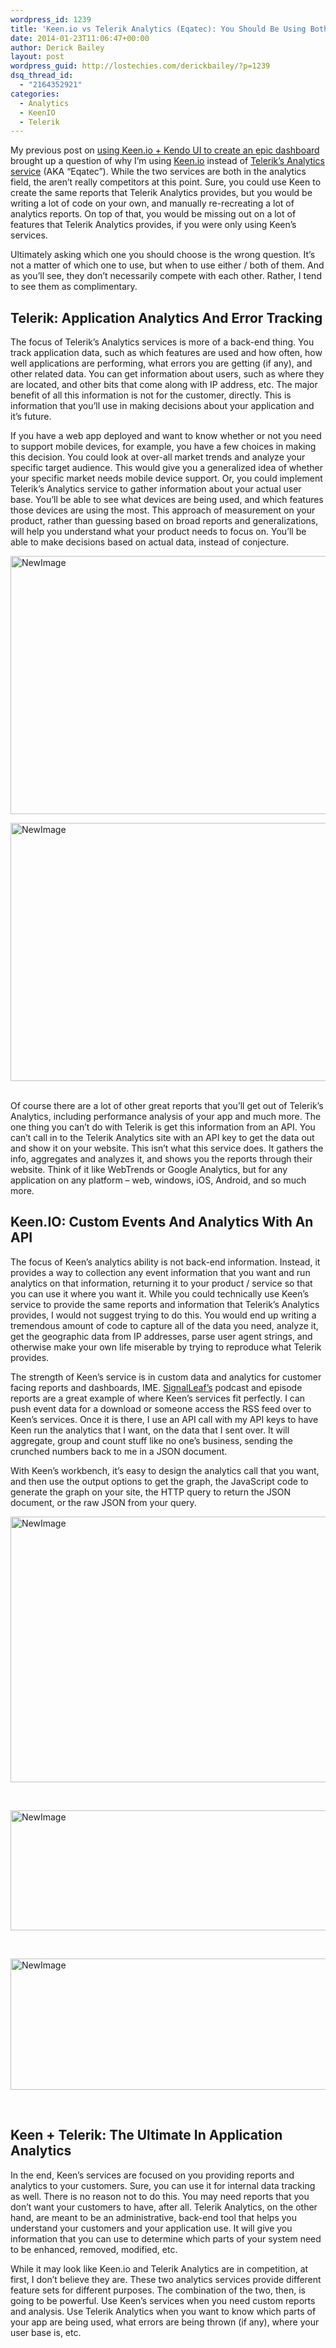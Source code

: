```yaml
---
wordpress_id: 1239
title: 'Keen.io vs Telerik Analytics (Eqatec): You Should Be Using Both'
date: 2014-01-23T11:06:47+00:00
author: Derick Bailey
layout: post
wordpress_guid: http://lostechies.com/derickbailey/?p=1239
dsq_thread_id:
  - "2164352921"
categories:
  - Analytics
  - KeenIO
  - Telerik
---
```

My previous post on [using Keen.io + Kendo UI to create an epic dashboard](http://lostechies.com/derickbailey/2014/01/21/an-epic-reportdashboard-with-keen-io-and-kendo-ui-dataviz/) brought up a question of why I&#8217;m using [Keen.io](http://keen.io) instead of [Telerik&#8217;s Analytics service](http://telerik.com/analytics) (AKA &#8220;Eqatec&#8221;). While the two services are both in the analytics field, the aren&#8217;t really competitors at this point. Sure, you could use Keen to create the same reports that Telerik Analytics provides, but you would be writing a lot of code on your own, and manually re-recreating a lot of analytics reports. On top of that, you would be missing out on a lot of features that Telerik Analytics provides, if you were only using Keen&#8217;s services. 

Ultimately asking which one you should choose is the wrong question. It&#8217;s not a matter of which one to use, but when to use either / both of them. And as you&#8217;ll see, they don&#8217;t necessarily compete with each other. Rather, I tend to see them as complimentary. 

## Telerik: Application Analytics And Error Tracking

The focus of Telerik&#8217;s Analytics services is more of a back-end thing. You track application data, such as which features are used and how often, how well applications are performing, what errors you are getting (if any), and other related data. You can get information about users, such as where they are located, and other bits that come along with IP address, etc. The major benefit of all this information is not for the customer, directly. This is information that you&#8217;ll use in making decisions about your application and it&#8217;s future.

If you have a web app deployed and want to know whether or not you need to support mobile devices, for example, you have a few choices in making this decision. You could look at over-all market trends and analyze your specific target audience. This would give you a generalized idea of whether your specific market needs mobile device support. Or, you could implement Telerik&#8217;s Analytics service to gather information about your actual user base. You&#8217;ll be able to see what devices are being used, and which features those devices are using the most. This approach of measurement on your product, rather than guessing based on broad reports and generalizations, will help you understand what your product needs to focus on. You&#8217;ll be able to make decisions based on actual data, instead of conjecture.

<img src="http://lostechies.com/derickbailey/files/2014/01/NewImage2.png" alt="NewImage" width="600" height="413" border="0" />

<img src="http://lostechies.com/derickbailey/files/2014/01/NewImage3.png" alt="NewImage" width="600" height="413" border="0" /> 

Of course there are a lot of other great reports that you&#8217;ll get out of Telerik&#8217;s Analytics, including performance analysis of your app and much more. The one thing you can&#8217;t do with Telerik is get this information from an API. You can&#8217;t call in to the Telerik Analytics site with an API key to get the data out and show it on your website. This isn&#8217;t what this service does. It gathers the info, aggregates and analyzes it, and shows you the reports through their website. Think of it like WebTrends or Google Analytics, but for any application on any platform &#8211; web, windows, iOS, Android, and so much more. 

## Keen.IO: Custom Events And Analytics With An API

The focus of Keen&#8217;s analytics ability is not back-end information. Instead, it provides a way to collection any event information that you want and run analytics on that information, returning it to your product / service so that you can use it where you want it. While you could technically use Keen&#8217;s service to provide the same reports and information that Telerik&#8217;s Analytics provides, I would not suggest trying to do this. You would end up writing a tremendous amount of code to capture all of the data you need, analyze it, get the geographic data from IP addresses, parse user agent strings, and otherwise make your own life miserable by trying to reproduce what Telerik provides.

The strength of Keen&#8217;s service is in custom data and analytics for customer facing reports and dashboards, IME. [SignalLeaf&#8217;s](http://signalleaf.com) podcast and episode reports are a great example of where Keen&#8217;s services fit perfectly. I can push event data for a download or someone access the RSS feed over to Keen&#8217;s services. Once it is there, I use an API call with my API keys to have Keen run the analytics that I want, on the data that I sent over. It will aggregate, group and count stuff like no one&#8217;s business, sending the crunched numbers back to me in a JSON document. 

With Keen&#8217;s workbench, it&#8217;s easy to design the analytics call that you want, and then use the output options to get the graph, the JavaScript code to generate the graph on your site, the HTTP query to return the JSON document, or the raw JSON from your query.

<img src="http://lostechies.com/derickbailey/files/2014/01/NewImage4.png" alt="NewImage" width="600" height="425" border="0" />

 

<img src="http://lostechies.com/derickbailey/files/2014/01/NewImage5.png" alt="NewImage" width="600" height="192" border="0" />

 

<img src="http://lostechies.com/derickbailey/files/2014/01/NewImage6.png" alt="NewImage" width="600" height="210" border="0" />

 

## Keen + Telerik: The Ultimate In Application Analytics

In the end, Keen&#8217;s services are focused on you providing reports and analytics to your customers. Sure, you can use it for internal data tracking as well. There is no reason not to do this. You may need reports that you don&#8217;t want your customers to have, after all. Telerik Analytics, on the other hand, are meant to be an administrative, back-end tool that helps you understand your customers and your application use. It will give you information that you can use to determine which parts of your system need to be enhanced, removed, modified, etc. 

While it may look like Keen.io and Telerik Analytics are in competition, at first, I don&#8217;t believe they are. These two analytics services provide different feature sets for different purposes. The combination of the two, then, is going to be powerful. Use Keen&#8217;s services when you need custom reports and analysis. Use Telerik Analytics when you want to know which parts of your app are being used, what errors are being thrown (if any), where your user base is, etc. 